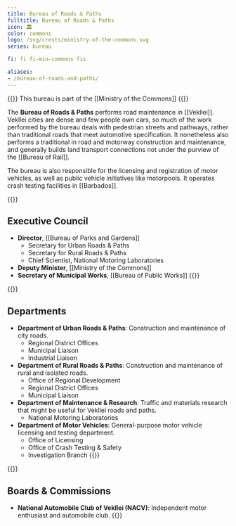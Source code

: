 ```yaml
---
title: Bureau of Roads & Paths
fulltitle: Bureau of Roads & Paths
icon: 🏛️
color: commons
logo: /svg/crests/ministry-of-the-commons.svg
series: bureau

fi: fi fi-min-commons fis

aliases:
- /bureau-of-roads-and-paths/
---
```

{{<note series>}}
 This bureau is part of the [[Ministry of the Commons]]
{{</note>}}

The <span class="fi fi-min-commons fis"></span> **Bureau of Roads & Paths** performs road maintenance in [[Vekllei]]. Vekllei cities are dense and few people own cars, so much of the work performed by the bureau deals with pedestrian streets and pathways, rather than traditional roads that meet automotive specification. It nonetheless also performs a traditional in road and motorway construction and maintenance, and generally builds land transport connections not under the purview of the [[Bureau of Rail]].

The bureau is also responsible for the licensing and registration of motor vehicles, as well as public vehicle initiatives like motorpools. It operates crash testing facilities in [[Barbados]].

{{<note panel>}}
## Executive Council

* **Director**, [[Bureau of Parks and Gardens]]
    * Secretary for Urban Roads & Paths
    * Secretary for Rural Roads & Paths
    * Chief Scientist, National Motoring Laboratories
* **Deputy Minister**, [[Ministry of the Commons]]
* **Secretary of Municipal Works**, [[Bureau of Public Works]]
{{</note>}}

{{<note panel>}}
## Departments
* **Department of Urban Roads & Paths**: Construction and maintenance of city roads.
    * Regional District Offices
    * Municipal Liaison
    * Industrial Liaison
* **Department of Rural Roads & Paths**: Construction and maintenance of rural and isolated roads.
    * Office of Regional Development
    * Regional District Offices
    * Municipal Liaison
* **Department of Maintenance & Research**: Traffic and materials research that might be useful for Vekllei roads and paths.
    * National Motoring Laboratories
* **Department of Motor Vehicles**: General-purpose motor vehicle licensing and testing department.
    * Office of Licensing
    * Office of Crash Testing & Safety
    * Investigation Branch
{{</note>}}

{{<note panel>}}
## Boards & Commissions

* **National Automobile Club of Vekllei (NACV)**: Independent motor enthusiast and automobile club.
{{</note>}}